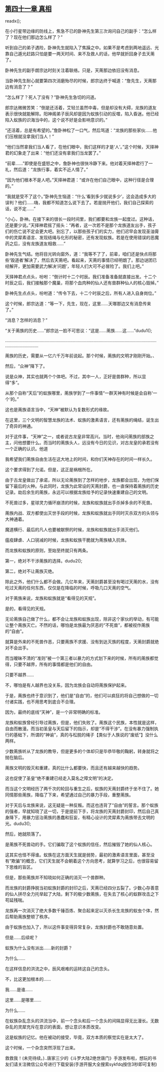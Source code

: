 ## [第四十一章 真相](https://www.xxbiquge.com/11_11207/9113631.html)
readx();

  在小行星带边缘的防线上，焦急不已的卧神先生第三次询问自己的副手：“怎么样了？现在他们那边怎么样了？”

  听到自己的弟子遇险，卧神先生就陷入了焦躁之中。如果不是考虑到两地遥远、光靠自己遁光赶路只怕是要一两天时间、来不及救人的话，他早就折回身子去天萳了。

  卧神先生的副手朗宗达时刻关注着联络。只是，天萳那边依旧没有消息。

  当卧神先生耐心就要第四次消磨殆尽的时候，郎宗达终于喊道：“詹先生，天萳那边有消息了？”

  “怎么样了？死人了没有？”卧神先生急切的问道。

  郎宗达微微苦笑：“倒是还活着，艾轻兰虽然中毒，但是却没有大碍，龙族的道友表示很快就能解除。阳神阁弟子辰风却是因为蚁族引动的反噬，陷入昏迷。他已经陷入蚁族的识海当中的，这个说不好是会影响意识的。”

  “还活着，总是有希望的。”詹卧神松了一口气，然后骂道：“龙族的那些家伙……他们压根就没拿我们当人！”

  “他们当然拿我们当人看了，在他们眼中，我们这样的才是‘人’。”这个时候，天择神君的幻象走了出来：“他们还没有拿我们当龙罢了。”

  “前辈……”即使是在盛怒之中，詹卧神也很快冷静下来。他对着天择神君行了一礼，然后道：“龙族行事，着实不近人情了。”

  “因为他们根本不是人吧。”天择神君道：“或许在他们自己眼中，这种行径是合理的。”

  “我就是受不了这个。”卧神先生恼道：“什么‘看到多少就说多少’，这会造成多大的误判？他们……嗨，我都不知道怎么说下去了。若是抛开他们，我们自己探索的话，说不定……”

  “小心，卧神。在接下来的很长一段时间里，我们都要和龙族一起度过。这种话，还是要少说。”天择神君摇了摇头：“再者，这一次若不是那个龙族道友出手，孩子们的伤亡说不定会更大吧。别忘了，以那些孩子们的实力，他们迟早会发现圣油膏中的灵犀素语言、发现结绳与化形的秘密，还有发现蚁族。若是在使用错误的恶魔药之后，没有龙族道友相救……”

  卧神先生气结。他将目光转向窗外，道：“我等不了了，前辈，咱们还是快点将那些‘毁道者’解决了，然后去天萳吧。看起来，天萳的事情已经明朗了。那边谜团已经解开，更加需要武力解决‘问题’，年轻人们大可不必冒险了。我们上吧。”

  天择神君点点头，吩咐：“倒计时十二个时辰。我们准备准备就直接出发。十二个时辰之后，我们接触那个魔巢，将那个血肉种的仙人还有兽群种仙人的核心毁掉。”

  卧神先生点点头，吩咐道：“传令下去，十二个时辰之后，所有人进入自身岗位。”

  这个时候，郎宗达道：“等一下，先生，现在，这里……天哪那边又有消息传来了。”

  “消息？怎样的消息？”

  “关于萳族的历史……”郎宗达一脸不可思议：“这是……萳族……这……”dudu1();

  ……………………………………………………………………………………………………………………………………

  萳族的历史，需要从一亿六千万年前说起。那个时候，萳族的文明才刚刚开始。、

  然后，“众神”降下了。

  说是众神，其实也就两个个体吧。不过，其中一人，正好是兽群种，所以显得“多”。

  从那个自称“天后”的蚁族哪里，萳族学到了一件事情“一群天神有时候是会自称‘一个’的。”

  这也是萳族语言当中，“天神”被默认为复数形式的缘故。

  在这里，三个文明的智慧龙族的法术、蚁族的激素语言，还有萳族的绳结，诞生出了奇异的神通。

  对于这件事，“天神”之一，或者说古龙皇非常高兴。当时，他询问萳族的部族之主，问他想要什么。而当时的萳族头人，远没有今日的见识，对古龙皇的承若没有一个正确的认识。他道

  我希望我们萳族自由生活在这大地上的时间，和你们天神存在的时间一样长久。

  这个要求得到了允诺。但是，这正是祸根所在。

  由于古龙皇做出了承诺，所以无论萳族到了怎样的地步，龙族都会出现，为他们保留下最后的火种。与此同时，龙族为此常设的天萳封爵，也一直保持着萳族的历史记录。劫后余生的萳族，永远可以根据龙族给予的记录快速重建自己的文明。

  不死兽过多，星球灵力循环崩溃的时候，龙族和蚁族就出手杀掉多余的不死兽。

  萳族内战、双方都使出灭世手段的时候，龙族和蚁族就出手同时灭杀双方的头领与大神通着。

  魔道横行、最后的凡人也要被献祭的时候，龙族和蚁族就出手消灭他们。

  瘟疫肆虐、人口锐减的时候，龙族和蚁族干脆就为萳族植入抗体。

  而龙族和蚁族的原则，至始至终就只有两条。

  第一，绝对不干涉萳族的选择。dudu2();

  第二，绝对不让萳族灭绝。

  除此之外，他们什么都不会做。几亿年来，天萳封爵甚至没有喝过天萳的水，没有吃过天萳的任何东西，仅仅是在降临的时候，呼吸几口天萳的空气。

  对于萳族来说，龙族和蚁族就是“看得见的天规”。

  是的，看得见的天规。

  无论萳族自己做了什么，都不会让龙族和蚁族出现，除非这个家伙的举动，有可能让整个萳族灭亡。不然的话，哪怕是龙族最为厌恶的“不死兽”，都被视作萳族的“自由”。

  就算是外来的不死兽作恶，只要萳族不求援、没有到达灭族的程度，天萳封爵就绝对不会出手。

  而当暧昧不清的“准则”被一个第三者以暴力的方式划下来的时候，所有的萳族都觉得，只要不越界，所有的事情都是他们的自由。

  只要不越界……

  不，哪怕是有人越界也没关系，因为龙族会自动将萳族保护起来。

  于是，萳族也终于意识到了，他们是“自由”的，他们可以疯狂的将自己想做的一切付诸实践，也不用思考到底合不合理。

  因为，最终的底线“天神”，是一个非常明确的标准。

  龙族和蚁族曾经引导过萳族，但是，他们失败了。萳族这个民族，本性就是这样，自由而散漫。而当初圣皇与天后留下的指示，却是“不得干涉”。在没有暴力强制执行的基础下，所谓的“神谕”，真的与松脱的绳子【类似于人族说的“废纸”】没什么两样。

  少数萳族听从了龙族的教导，但是更多的个体却只是毕恭毕敬的鞠躬，转身就将之抛在脑后。

  萳族文明的毁灭和重建，真的比什么都要快，而且还有越来越快的趋势。

  这也促使了圣皇“绝不重建已经走入莫名之障文明”的决定。

  而当这个文明经历了两千次的轮回与重生之后，蚁族的天萳封爵终于坐不住了。她同情那些萳族，降临了下来，希望通过自己的暴力手段，重整萳族。

  对于天后与龙族来说，这无疑是一种反叛。而这也违背了“自由”的誓言。那个蚁族的强者，早就知晓了这一切，于是提前下手，将龙族的天萳封爵封印，然后自己真身降下，用暴力惩治萳族的愚蠢和狂妄，有精心设计的灵犀素为萳族带去文明的光。dudu3();

  然后，她就陨落了。

  是萳族不死兽动的手。它们骗取了这个蚁族的信任，然后摧毁了她的仙人核心。

  这其实也怪不得谁。蚁族在这方面天生就是弱势，最初的激素语言里面，甚至没有“欺骗”的概念，它们天生就不会朝着这个方向思考，就算学习之后，也很容易留下思维的盲区。

  但是，那些萳族并不知晓如何正确的消灭一个兽群种。

  而龙族的封爵挣脱当初蚁族封爵的封印之后，天萳已经四分五裂了。少数心存善意的仙人拼尽全力托举起了大陆，剩下的极少数萳族，在失去了核心的蚁群攻击之下苟延残喘。

  龙族再一次消灭了绝大多数千锤百炼、聚合起来足以灭杀长生龙族的蚁虫个体，然后帮助萳族整顿了秩序。

  由于蚁族也加入了，所以这件事变得异常复杂，龙族封爵也不敢随意处置。

  但是……后续呢？

  蚁族为什么没有派出……新的封爵？

  为什么……

  在这样信息的洪流之中，辰风艰难的运转这自己的念头。

  不，比这更加根本的……

  我……是谁……

  这里……是哪里……

  为什么……

  在蚁族杂乱念头的洪流当中，前一个念头和后一个念头的间隔显得无比漫长。无数杂乱的灵犀充斥在意识的表面，想让意识本质改变。

  这是蚁族的记忆。他在被动的接受，毕竟，双方本质的察觉实在是太大了。

  这个时候，一个杂念突然浮现了出来。

  救救我！(未完待续。)..唐家三少的《斗罗大陆2绝世唐门》手游发布啦，想玩的书友们请关注微信公众号进行下载安装(手游开服大全搜索sykfdq按住3秒即可复制)
